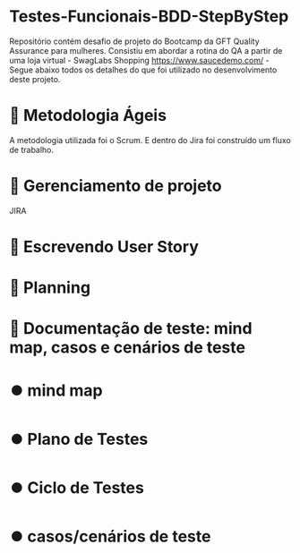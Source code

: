 # Testes-Funcionais-BDD-StepByStep # 

Repositório contém desafio de projeto do Bootcamp da GFT Quality Assurance para mulheres. Consistiu em abordar a rotina do QA a partir de uma loja virtual - SwagLabs Shopping https://www.saucedemo.com/ - Segue abaixo todos os detalhes do que foi utilizado no desenvolvimento deste projeto.

# :pushpin: Metodologia Ágeis #

A metodologia utilizada foi o Scrum. E dentro do Jira foi construído um fluxo de trabalho. 

# :pushpin: Gerenciamento de projeto #
JIRA

# :pushpin: Escrevendo User Story #

# :pushpin: Planning #

# :pushpin: Documentação de teste: mind map, casos e cenários de teste #

# :record_button: mind map # 

# :record_button: Plano de Testes # 

# :record_button: Ciclo de Testes # 

# :record_button: casos/cenários de teste # 

